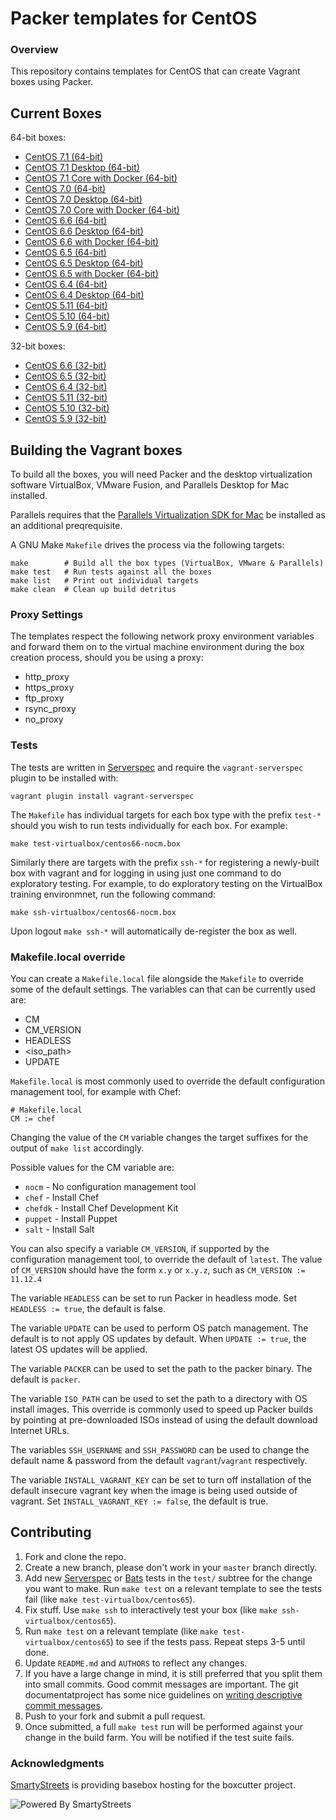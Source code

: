 # Packer templates for CentOS

### Overview

This repository contains templates for CentOS that can create Vagrant boxes
using Packer.

## Current Boxes

64-bit boxes:

* [CentOS 7.1 (64-bit)](https://atlas.hashicorp.com/boxcutter/boxes/centos71)
* [CentOS 7.1 Desktop (64-bit)](https://atlas.hashicorp.com/boxcutter/boxes/centos71-desktop)
* [CentOS 7.1 Core with Docker (64-bit)](https://atlas.hashicorp.com/boxcutter/boxes/centos71-docker)
* [CentOS 7.0 (64-bit)](https://atlas.hashicorp.com/boxcutter/boxes/centos70)
* [CentOS 7.0 Desktop (64-bit)](https://atlas.hashicorp.com/boxcutter/boxes/centos70-desktop)
* [CentOS 7.0 Core with Docker (64-bit)](https://atlas.hashicorp.com/boxcutter/boxes/centos70-docker)
* [CentOS 6.6 (64-bit)](https://atlas.hashicorp.com/boxcutter/boxes/centos66)
* [CentOS 6.6 Desktop (64-bit)](https://atlas.hashicorp.com/boxcutter/boxes/centos66-desktop)
* [CentOS 6.6 with Docker (64-bit)](https://atlas.hashicorp.com/boxcutter/boxes/centos66-docker/)
* [CentOS 6.5 (64-bit)](https://atlas.hashicorp.com/boxcutter/boxes/centos65/)
* [CentOS 6.5 Desktop (64-bit)](https://atlas.hashicorp.com/boxcutter/boxes/centos65-desktop)
* [CentOS 6.5 with Docker (64-bit)](https://atlas.hashicorp.com/boxcutter/boxes/centos65-docker/)
* [CentOS 6.4 (64-bit)](https://atlas.hashicorp.com/boxcutter/boxes/centos64)
* [CentOS 6.4 Desktop (64-bit)](https://atlas.hashicorp.com/boxcutter/boxes/centos64-desktop)
* [CentOS 5.11 (64-bit)](https://atlas.hashicorp.com/boxcutter/boxes/centos511)
* [CentOS 5.10 (64-bit)](https://atlas.hashicorp.com/boxcutter/boxes/centos510)
* [CentOS 5.9 (64-bit)](https://atlas.hashicorp.com/boxcutter/boxes/centos59)

32-bit boxes:

* [CentOS 6.6 (32-bit)](https://atlas.hashicorp.com/boxcutter/boxes/centos66-i386)
* [CentOS 6.5 (32-bit)](https://atlas.hashicorp.com/boxcutter/boxes/centos65-i386)
* [CentOS 6.4 (32-bit)](https://atlas.hashicorp.com/boxcutter/boxes/centos64-i386)
* [CentOS 5.11 (32-bit)](https://atlas.hashicorp.com/boxcutter/boxes/centos511-i386)
* [CentOS 5.10 (32-bit)](https://atlas.hashicorp.com/boxcutter/boxes/centos510-i386)
* [CentOS 5.9 (32-bit)](https://atlas.hashicorp.com/boxcutter/boxes/centos59-i386)

## Building the Vagrant boxes

To build all the boxes, you will need Packer and the desktop virtualization
software VirtualBox, VMware Fusion, and Parallels Desktop for Mac installed.

Parallels requires that the
[Parallels Virtualization SDK for Mac](http://www.parallels.com/downloads/desktop)
be installed as an additional preqrequisite.

A GNU Make `Makefile` drives the process via the following targets:

    make        # Build all the box types (VirtualBox, VMware & Parallels)
    make test   # Run tests against all the boxes
    make list   # Print out individual targets
    make clean  # Clean up build detritus

### Proxy Settings

The templates respect the following network proxy environment variables
and forward them on to the virtual machine environment during the box creation
process, should you be using a proxy:

* http_proxy
* https_proxy
* ftp_proxy
* rsync_proxy
* no_proxy

### Tests

The tests are written in [Serverspec](http://serverspec.org) and require the
`vagrant-serverspec` plugin to be installed with:

    vagrant plugin install vagrant-serverspec

The `Makefile` has individual targets for each box type with the prefix
`test-*` should you wish to run tests individually for each box.  For example:

    make test-virtualbox/centos66-nocm.box

Similarly there are targets with the prefix `ssh-*` for registering a
newly-built box with vagrant and for logging in using just one command to
do exploratory testing.  For example, to do exploratory testing
on the VirtualBox training environmnet, run the following command:

    make ssh-virtualbox/centos66-nocm.box

Upon logout `make ssh-*` will automatically de-register the box as well.

### Makefile.local override

You can create a `Makefile.local` file alongside the `Makefile` to override
some of the default settings.  The variables can that can be currently
used are:

* CM
* CM_VERSION
* HEADLESS
* \<iso_path\>
* UPDATE

`Makefile.local` is most commonly used to override the default configuration
management tool, for example with Chef:

    # Makefile.local
    CM := chef

Changing the value of the `CM` variable changes the target suffixes for
the output of `make list` accordingly.

Possible values for the CM variable are:

* `nocm` - No configuration management tool
* `chef` - Install Chef
* `chefdk` - Install Chef Development Kit
* `puppet` - Install Puppet
* `salt`  - Install Salt

You can also specify a variable `CM_VERSION`, if supported by the
configuration management tool, to override the default of `latest`.
The value of `CM_VERSION` should have the form `x.y` or `x.y.z`,
such as `CM_VERSION := 11.12.4`

The variable `HEADLESS` can be set to run Packer in headless mode.
Set `HEADLESS := true`, the default is false.

The variable `UPDATE` can be used to perform OS patch management.  The
default is to not apply OS updates by default.  When `UPDATE := true`,
the latest OS updates will be applied.

The variable `PACKER` can be used to set the path to the packer binary.
The default is `packer`.

The variable `ISO_PATH` can be used to set the path to a directory with
OS install images.  This override is commonly used to speed up Packer
builds by pointing at pre-downloaded ISOs instead of using the default
download Internet URLs.

The variables `SSH_USERNAME` and `SSH_PASSWORD` can be used to change
the default name & password from the default `vagrant`/`vagrant`
respectively.

The variable `INSTALL_VAGRANT_KEY` can be set to turn off installation
of the default insecure vagrant key when the image is being used
outside of vagrant.  Set `INSTALL_VAGRANT_KEY := false`, the default
is true.

## Contributing


1. Fork and clone the repo.
2. Create a new branch, please don't work in your `master` branch directly.
3. Add new [Serverspec](http://serverspec.org/) or [Bats](https://blog.engineyard.com/2014/bats-test-command-line-tools) tests in the `test/` subtree for the change you want to make.  Run `make test` on a relevant template to see the tests fail (like `make test-virtualbox/centos65`).
4. Fix stuff.  Use `make ssh` to interactively test your box (like `make ssh-virtualbox/centos65`).
5. Run `make test` on a relevant template (like `make test-virtualbox/centos65`) to see if the tests pass.  Repeat steps 3-5 until done.
6. Update `README.md` and `AUTHORS` to reflect any changes.
7. If you have a large change in mind, it is still preferred that you split them into small commits.  Good commit messages are important.  The git documentatproject has some nice guidelines on [writing descriptive commit messages](http://git-scm.com/book/ch5-2.html#Commit-Guidelines).
8. Push to your fork and submit a pull request.
9. Once submitted, a full `make test` run will be performed against your change in the build farm.  You will be notified if the test suite fails.

### Acknowledgments

[SmartyStreets](http://www.smartystreets.com) is providing basebox hosting for the boxcutter project.

![Powered By SmartyStreets](https://smartystreets.com/resources/images/smartystreets-flat.png)
